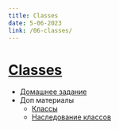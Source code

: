 ```yaml
---
title: Classes
date: 5-06-2023
link: /06-classes/
---
```


# [Classes](/lesson/06-classes)

- [Домашнее задание](/lesson/06-classes/home)
- Доп материалы
  - [Классы](https://learn.javascript.ru/class)
  - [Наследование классов](https://learn.javascript.ru/class-inheritance)
